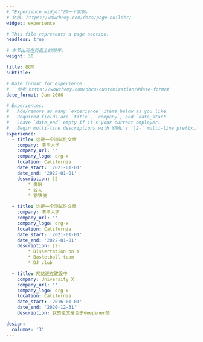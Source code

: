 ```yaml
---
# “Experience widget”的一个实例。
# 文档: https://wowchemy.com/docs/page-builder/
widget: experience

# This file represents a page section.
headless: true

# 本节出现在页面上的顺序。
weight: 30

title: 教育
subtitle:

# Date format for experience
#   参考 https://wowchemy.com/docs/customization/#date-format
date_format: Jan 2006

# Experiences.
#   Add/remove as many `experience` items below as you like.
#   Required fields are `title`, `company`, and `date_start`.
#   Leave `date_end` empty if it's your current employer.
#   Begin multi-line descriptions with YAML's `|2-` multi-line prefix.用YAML的' |2- '多行前缀开始多行描述。
experience:
  - title: 这是一个测试性文章
    company: 清华大学
    company_url: ''
    company_logo: org-x
    location: California
    date_start: '2021-01-01'
    date_end: '2022-01-01'
    description: |2-
        * 鹰眼
        * 蚁人
        * 钢铁侠

  - title: 这是一个测试性文章
    company: 清华大学
    company_url: ''
    company_logo: org-x
    location: California
    date_start: '2021-01-01'
    date_end: '2022-01-01'
    description: |2-
        * Dissertation on Y
        * Basketball team
        * DJ club

  - title: 网站还在建设中
    company: University X
    company_url: ''
    company_logo: org-x
    location: California
    date_start: '2016-01-01'
    date_end: '2020-12-31'
    description: 我的论文是关于deepiner的

design:
  columns: '3'
---
```

